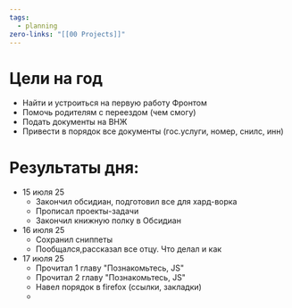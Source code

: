 ```yaml
---
tags:
  - planning
zero-links: "[[00 Projects]]"
---
```

# Цели на год
- Найти и устроиться на первую работу Фронтом
- Помочь родителям с переездом (чем смогу)
- Подать документы на ВНЖ
- Привести в порядок все документы (гос.услуги, номер, снилс, инн)


# Результаты дня:

- 15 июля 25
	- Закончил обсидиан, подготовил все для хард-ворка
	- Прописал проекты-задачи 
	- Закончил книжную полку в Обсидиан
- 16 июля 25
	- Сохранил сниппеты
	- Пообщался,рассказал все отцу. Что делал и как
- 17 июля 25
	- Прочитал 1 главу "Познакомьтесь, JS"
	- Прочитал 2 главу "Познакомьтесь, JS"
	- Навел порядок в firefox (ссылки, закладки)
	- 